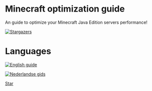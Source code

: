 # Minecraft optimization guide
An guide to optimize your Minecraft Java Edition servers performance!

[![Stargazers](https://img.shields.io/github/stars/minionguyjpro/minecraftoptimizationguide?label=stars&logo=github)](https://github.com/minionguyjpro/minecraftoptimizationguide/stargazers)
# Languages
[![English guide](https://img.shields.io/badge/English-red)](https://github.com/Minionguyjpro/minecraftoptimizationguide/tree/master/optimization/english)

[![Nederlandse gids](https://img.shields.io/badge/Nederlands-green)](https://github.com/Minionguyjpro/minecraftoptimizationguide/tree/master/optimization/nederlands)
<!-- Place this tag where you want the button to render. -->
<head>
<a class="github-button" href="https://github.com/minionguyjpro/minecraftoptimizationguide" data-icon="octicon-star" data-size="large" aria-label="Star minionguyjpro/minecraftoptimizationguide on GitHub">Star</a>
</head>
